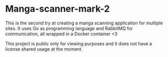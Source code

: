 # Manga-scanner-mark-2
This is the second try at creating a manga scanning application for multiple sites. It uses Go as programming language and RabbitMQ for communication, all wrapped in a Docker container &lt;3

This project is public only for viewing purposes and it does not have a license shared usage at the moment.
